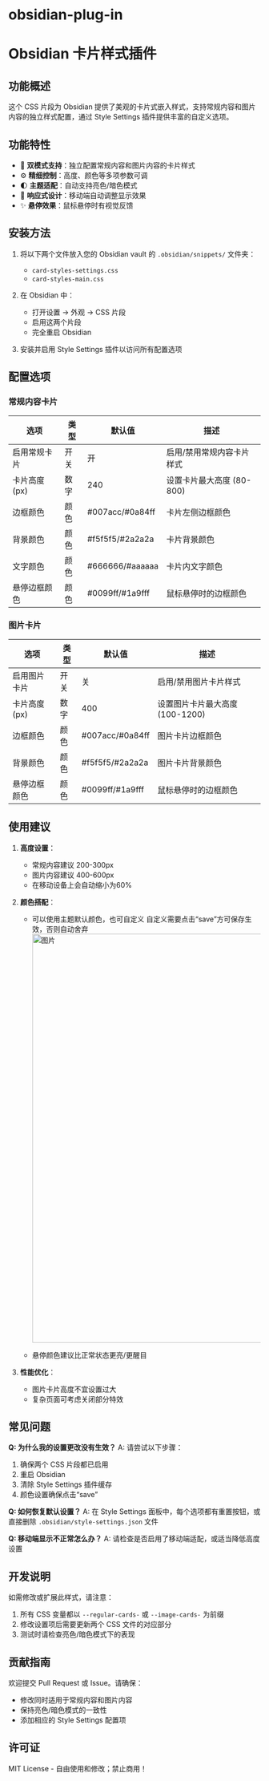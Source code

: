 # obsidian-plug-in
# Obsidian 卡片样式插件

## 功能概述

这个 CSS 片段为 Obsidian 提供了美观的卡片式嵌入样式，支持常规内容和图片内容的独立样式配置，通过 Style Settings 插件提供丰富的自定义选项。

## 功能特性

- 🎨 **双模式支持**：独立配置常规内容和图片内容的卡片样式
- ⚙️ **精细控制**：高度、颜色等多项参数可调
- 🌓 **主题适配**：自动支持亮色/暗色模式
- 📱 **响应式设计**：移动端自动调整显示效果
- ✨ **悬停效果**：鼠标悬停时有视觉反馈

## 安装方法

1. 将以下两个文件放入您的 Obsidian vault 的 `.obsidian/snippets/` 文件夹：
   - `card-styles-settings.css`
   - `card-styles-main.css`

2. 在 Obsidian 中：
   - 打开设置 → 外观 → CSS 片段
   - 启用这两个片段
   - 完全重启 Obsidian

3. 安装并启用 Style Settings 插件以访问所有配置选项

## 配置选项

### 常规内容卡片

| 选项 | 类型 | 默认值 | 描述 |
|------|------|--------|------|
| 启用常规卡片 | 开关 | 开 | 启用/禁用常规内容卡片样式 |
| 卡片高度 (px) | 数字 | 240 | 设置卡片最大高度 (80-800) |
| 边框颜色 | 颜色 | #007acc/#0a84ff | 卡片左侧边框颜色 |
| 背景颜色 | 颜色 | #f5f5f5/#2a2a2a | 卡片背景颜色 |
| 文字颜色 | 颜色 | #666666/#aaaaaa | 卡片内文字颜色 |
| 悬停边框颜色 | 颜色 | #0099ff/#1a9fff | 鼠标悬停时的边框颜色 |

### 图片卡片

| 选项 | 类型 | 默认值 | 描述 |
|------|------|--------|------|
| 启用图片卡片 | 开关 | 关 | 启用/禁用图片卡片样式 |
| 卡片高度 (px) | 数字 | 400 | 设置图片卡片最大高度 (100-1200) |
| 边框颜色 | 颜色 | #007acc/#0a84ff | 图片卡片边框颜色 |
| 背景颜色 | 颜色 | #f5f5f5/#2a2a2a | 图片卡片背景颜色 |
| 悬停边框颜色 | 颜色 | #0099ff/#1a9fff | 鼠标悬停时的边框颜色 |

## 使用建议

1. **高度设置**：
   - 常规内容建议 200-300px
   - 图片内容建议 400-600px
   - 在移动设备上会自动缩小为60%

2. **颜色搭配**：
   - 可以使用主题默认颜色，也可自定义
     自定义需要点击“save”方可保存生效，否则自动舍弃
     <img width="1127" height="816" alt="图片" src="https://github.com/user-attachments/assets/3e495314-86f0-404d-8976-250ed7eb7ad3" />

   - 悬停颜色建议比正常状态更亮/更醒目

3. **性能优化**：
   - 图片卡片高度不宜设置过大
   - 复杂页面可考虑关闭部分特效

## 常见问题

**Q: 为什么我的设置更改没有生效？**
A: 请尝试以下步骤：
1. 确保两个 CSS 片段都已启用
2. 重启 Obsidian
3. 清除 Style Settings 插件缓存
4. 颜色设置确保点击“save”

**Q: 如何恢复默认设置？**
A: 在 Style Settings 面板中，每个选项都有重置按钮，或直接删除 `.obsidian/style-settings.json` 文件

**Q: 移动端显示不正常怎么办？**
A: 请检查是否启用了移动端适配，或适当降低高度设置

## 开发说明

如需修改或扩展此样式，请注意：

1. 所有 CSS 变量都以 `--regular-cards-` 或 `--image-cards-` 为前缀
2. 修改设置项后需要更新两个 CSS 文件的对应部分
3. 测试时请检查亮色/暗色模式下的表现

## 贡献指南

欢迎提交 Pull Request 或 Issue。请确保：
- 修改同时适用于常规内容和图片内容
- 保持亮色/暗色模式的一致性
- 添加相应的 Style Settings 配置项

## 许可证

MIT License - 自由使用和修改；禁止商用！
